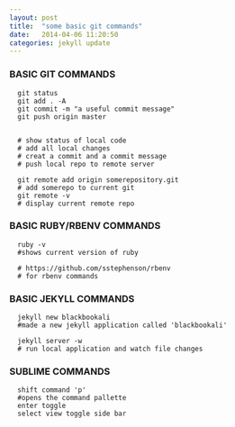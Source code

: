 ```yaml
---
layout: post
title:  "some basic git commands"
date:   2014-04-06 11:20:50
categories: jekyll update
---
```


### BASIC GIT COMMANDS

```
  git status
  git add . -A
  git commit -m "a useful commit message"
  git push origin master


  # show status of local code
  # add all local changes
  # creat a commit and a commit message
  # push local repo to remote server

  git remote add origin somerepository.git
  # add somerepo to current git
  git remote -v
  # display current remote repo
```

### BASIC RUBY/RBENV COMMANDS

```
  ruby -v
  #shows current version of ruby

  # https://github.com/sstephenson/rbenv
  # for rbenv commands
```

### BASIC JEKYLL COMMANDS

```
  jekyll new blackbookali
  #made a new jekyll application called 'blackbookali'

  jekyll server -w
  # run local application and watch file changes
```

### SUBLIME COMMANDS

```
  shift command 'p'
  #opens the command pallette 
  enter toggle
  select view toggle side bar
```


